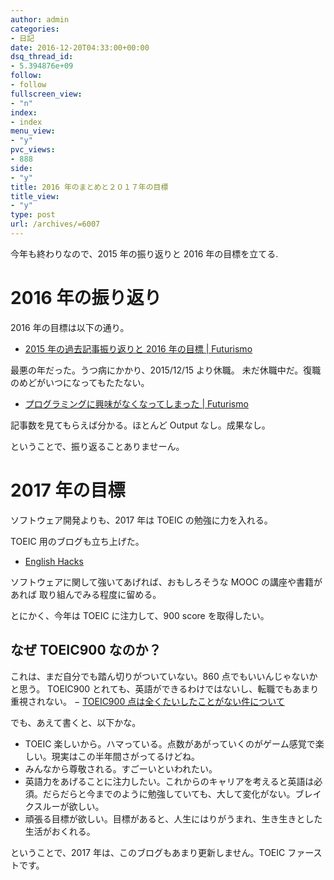 ```yaml
---
author: admin
categories:
- 日記
date: 2016-12-20T04:33:00+00:00
dsq_thread_id:
- 5.394876e+09
follow:
- follow
fullscreen_view:
- "n"
index:
- index
menu_view:
- "y"
pvc_views:
- 888
side:
- "y"
title: 2016 年のまとめと２０１７年の目標
title_view:
- "y"
type: post
url: /archives/=6007
---
```


今年も終わりなので、2015 年の振り返りと 2016 年の目標を立てる.

2016 年の振り返り
=================

2016 年の目標は以下の通り。

-   [2015 年の過去記事振り返りと 2016 年の目標 |
    Futurismo](http://futurismo.biz/archives/5558)

最悪の年だった。うつ病にかかり、2015/12/15 より休職。
未だ休職中だ。復職のめどがいつになってもたたない。

-   [プログラミングに興味がなくなってしまった |
    Futurismo](http://futurismo.biz/archives/5439)

記事数を見てもらえば分かる。ほとんど Output なし。成果なし。

ということで、振り返ることありませーん。

2017 年の目標
=============

ソフトウェア開発よりも、2017 年は TOEIC の勉強に力を入れる。

TOEIC 用のブログも立ち上げた。

-   [English Hacks](http://hmi-me.ciao.jp/toeic/)

ソフトウェアに関して強いてあげれば、おもしろそうな MOOC
の講座や書籍があれば 取り組んでみる程度に留める。

とにかく、今年は TOEIC に注力して、900 score を取得したい。

なぜ TOEIC900 なのか？
----------------------

これは、まだ自分でも踏ん切りがついていない。860
点でもいいんじゃないかと思う。 TOEIC900
とれても、英語ができるわけではないし、転職でもあまり重視されない。 −
[TOEIC900
点は全くたいしたことがない件について](http://ph-english.com/toeic-r/question-toeic/about-toeic900/)

でも、あえて書くと、以下かな。

-   TOEIC
    楽しいから。ハマっている。点数があがっていくのがゲーム感覚で楽しい。現実はこの半年間さがってるけどね。
-   みんなから尊敬される。すごーいといわれたい。
-   英語力をあげることに注力したい。これからのキャリアを考えると英語は必須。だらだらと今までのように勉強していても、大して変化がない。ブレイクスルーが欲しい。
-   頑張る目標が欲しい。目標があると、人生にはりがうまれ、生き生きとした生活がおくれる。

ということで、2017 年は、このブログもあまり更新しません。TOEIC
ファーストです。
